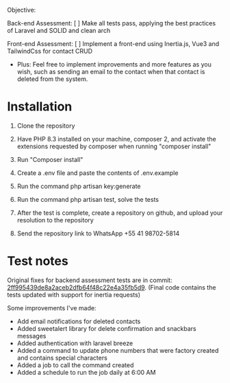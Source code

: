 Objective:

Back-end Assessment: [ ] Make all tests pass, applying the best practices of Laravel and SOLID and clean arch

Front-end Assessment: [ ] Implement a front-end using Inertia.js, Vue3 and TailwindCss for contact CRUD

* Plus: Feel free to implement improvements and more features as you wish, such as sending an email to the contact when that contact is deleted from the system.

# Installation
1. Clone the repository
2. Have PHP 8.3 installed on your machine, composer 2, and activate the extensions requested by composer when running "composer install"
3. Run "Composer install"
4. Create a .env file and paste the contents of .env.example
5. Run the command php artisan key:generate
6. Run the command php artisan test, solve the tests

7. After the test is complete, create a repository on github, and upload your resolution to the repository
8. Send the repository link to WhatsApp +55 41 98702-5814

# Test notes
Original fixes for backend assessment tests are in commit: [2ff995439de8a2aceb2dfb64f48c22e4a35fb5d9](https://github.com/mUcHG0Di/fruitfy-test/commit/2ff995439de8a2aceb2dfb64f48c22e4a35fb5d9).
(Final code contains the tests updated with support for inertia requests)

Some improvements I've made:
- Add email notifications for deleted contacts
- Added sweetalert library for delete confirmation and snackbars messages
- Added authentication with laravel breeze
- Added a command to update phone numbers that were factory created and contains special characters
- Added a job to call the command created
- Added a schedule to run the job daily at 6:00 AM
